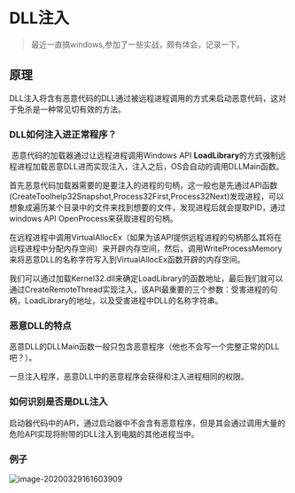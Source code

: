 # DLL注入

> 最近一直搞windows,参加了一些实战，颇有体会，记录一下。

## 原理
DLL注入将含有恶意代码的DLL通过被远程进程调用的方式来启动恶意代码，这对于免杀是一种常见切有效的方法。
### DLL如何注入进正常程序？
​	恶意代码的加载器通过让远程进程调用Windows API **LoadLibrary**的方式强制远程进程加载恶意DLL进而实现注入，注入之后，OS会自动的调用DLLMain函数。

​	首先恶意代码加载器需要的是要注入的进程的句柄，这一般也是先通过API函数(CreateToolhelp32Snapshot,Process32First,Process32Next)发现进程，可以想象成遍历某个目录中的文件来找到想要的文件，发现进程后就会提取PID，通过windows API OpenProcess来获取进程的句柄。

​	在远程进程中调用VirtualAllocEx（如果为该API提供远程进程的句柄那么其将在远程进程中分配内存空间）来开辟内存空间，然后，调用WriteProcessMemory来将恶意DLL的名称字符写入到VirtualAllocEx函数开辟的内存空间。

​	我们可以通过加载Kernel32.dll来确定LoadLibrary的函数地址，最后我们就可以通过CreateRemoteThread实现注入，该API最重要的三个参数：受害进程的句柄，LoadLibrary的地址，以及受害进程中DLL的名称字符串。

### 恶意DLL的特点
恶意DLL的DLLMain函数一般只包含恶意程序（他也不会写一个完整正常的DLL吧？）。

一旦注入程序，恶意DLL中的恶意程序会获得和注入进程相同的权限。

### 如何识别是否是DLL注入

启动器代码中的API，通过启动器中不会含有恶意程序，但是其会通过调用大量的危险API实现将附带的DLL注入到电脑的其他进程当中。

### 例子

![image-20200329161603909](F:\笔记\恶意代码实战\注入\DLL注入\DLL注入.assets\image-20200329161603909.png)